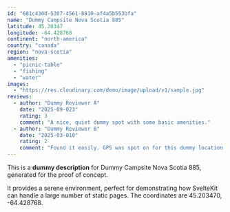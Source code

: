 ```yaml
---
id: "681c430d-5307-4561-8810-af4a5b553bfa"
name: "Dummy Campsite Nova Scotia 885"
latitude: 45.20347
longitude: -64.428768
continent: "north-america"
country: "canada"
region: "nova-scotia"
amenities:
  - "picnic-table"
  - "fishing"
  - "water"
images:
  - "https://res.cloudinary.com/demo/image/upload/v1/sample.jpg"
reviews:
  - author: "Dummy Reviewer A"
    date: "2025-09-023"
    rating: 3
    comment: "A nice, quiet dummy spot with some basic amenities."
  - author: "Dummy Reviewer B"
    date: "2025-03-010"
    rating: 2
    comment: "Found it easily. GPS was spot on for this dummy location."
---
```


This is a **dummy description** for Dummy Campsite Nova Scotia 885, generated for the proof of concept.

It provides a serene environment, perfect for demonstrating how SvelteKit can handle a large number of static pages. The coordinates are 45.203470, -64.428768.
